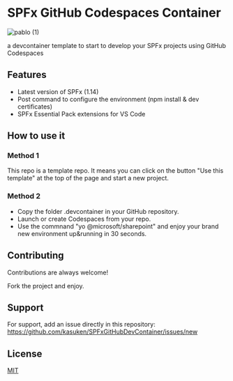 
# SPFx GitHub Codespaces Container

![pablo (1)](https://user-images.githubusercontent.com/2757486/168489732-47194480-fd61-4621-9d6b-91119391272b.png)

a devcontainer template to start to develop your SPFx projects using GitHub Codespaces

## Features

- Latest version of SPFx (1.14)
- Post command to configure the environment (npm install & dev certificates)
- SPFx Essential Pack extensions for VS Code

## How to use it
### Method 1
This repo is a template repo.
It means you can click on the button "Use this template" at the top of the page and start a new project.

### Method 2
- Copy the folder .devcontainer in your GitHub repository.
- Launch or create Codespaces from your repo.
- Use the commnand "yo @microsoft/sharepoint" and enjoy your brand new environment up&running in 30 seconds.

## Contributing

Contributions are always welcome!

Fork the project and enjoy.


## Support

For support, add an issue directly in this repository: https://github.com/kasuken/SPFxGitHubDevContainer/issues/new


## License

[MIT](https://choosealicense.com/licenses/mit/)
